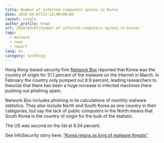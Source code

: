 ```yaml
---
title: Number of infected computers spikes in Korea
date: 2010-04-07T23:33:00+00:00
layout: single
author_profile: true
url: 2010/04/07/number-of-infected-computers-spikes-in-korea/
tags:
  - malware
  - news
  - report
lang: en
category: techblog
---
```

Hong Kong-based security firm <a href="http://www.network-box.com/home" target="_blank">Network Box</a> reported that Korea was the country of origin for 31.1 percent of the malware on the Internet in March. In February the country only pumped out 8.9 percent, leading researchers to theorize that there has been a huge increase in infected machines there pushing out phishing spam.

Network Box includes phishing in its calculations of monthly malware statistics. They also include North and South Korea as one country in their categories, but say the lack of public computers in the North means that South Korea is the country of origin for the bulk of the statistic.

The US was second on the list at 9.34 percent.

See InfoSecurity story here: <a href="http://www.infosecurity-us.com/view/8547/korea-reigns-as-king-of-malware-threats-/" target="_blank">“Korea reigns as king of malware threats”</a>